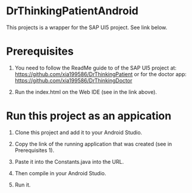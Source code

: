 # DrThinkingPatientAndroid

This projects is a wrapper for the SAP UI5 project. See link below.

# Prerequisites

1. You need to follow the ReadMe guide to of the SAP UI5 project at:
https://github.com/xia199586/DrThinkingPatient
or for the doctor app:
https://github.com/xia199586/DrThinkingDoctor

2. Run the index.html on the Web IDE (see in the link above).

# Run this project as an appication

1. Clone this project and add it to your Android Studio.

2. Copy the link of the running application that was created (see in Prerequisites 1).

3. Paste it into the Constants.java into the URL.

4. Then compile in your Android Studio.

5. Run it.
